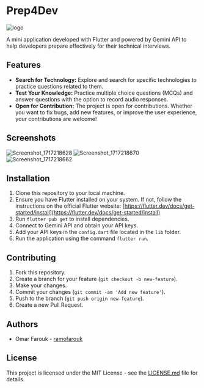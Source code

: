 # Prep4Dev

![logo](https://github.com/ramofarouk/Prep4Dev/assets/35071109/bbe6d6c3-3ece-4b01-af89-3d09f1c2aeef)

A mini application developed with Flutter and powered by Gemini API to help developers prepare effectively for their technical interviews.

## Features

- **Search for Technology:** Explore and search for specific technologies to practice questions related to them.
- **Test Your Knowledge:** Practice multiple choice questions (MCQs) and answer questions with the option to record audio responses.
- **Open for Contribution:** The project is open for contributions. Whether you want to fix bugs, add new features, or improve the user experience, your contributions are welcome!

## Screenshots

![Screenshot_1717218628](https://github.com/ramofarouk/Prep4Dev/assets/35071109/bb3f6dcb-05c3-4db8-bbd6-5c566698766c)
![Screenshot_1717218670](https://github.com/ramofarouk/Prep4Dev/assets/35071109/40910693-7a82-4031-8620-ab3cde459900)
![Screenshot_1717218662](https://github.com/ramofarouk/Prep4Dev/assets/35071109/6283c0af-188b-4b2b-847f-76e88b1c4b75)


## Installation

1. Clone this repository to your local machine.
2. Ensure you have Flutter installed on your system. If not, follow the instructions on the official Flutter website: [https://flutter.dev/docs/get-started/install](https://flutter.dev/docs/get-started/install)
3. Run `flutter pub get` to install dependencies.
4. Connect to Gemini API and obtain your API keys.
5. Add your API keys in the `config.dart` file located in the `lib` folder.
6. Run the application using the command `flutter run`.

## Contributing

1. Fork this repository.
2. Create a branch for your feature (`git checkout -b new-feature`).
3. Make your changes.
4. Commit your changes (`git commit -am 'Add new feature'`).
5. Push to the branch (`git push origin new-feature`).
6. Create a new Pull Request.

## Authors

- Omar Farouk - [ramofarouk](https://github.com/ramofarouk)

## License

This project is licensed under the MIT License - see the [LICENSE.md](LICENSE.md) file for details.
